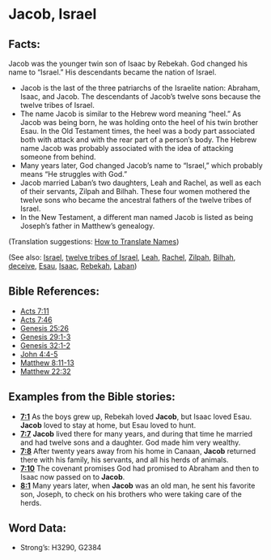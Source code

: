 # Jacob, Israel

## Facts:

Jacob was the younger twin son of Isaac by Rebekah. God changed his name to “Israel.” His descendants became the nation of Israel.

* Jacob is the last of the three patriarchs of the Israelite nation: Abraham, Isaac, and Jacob. The descendants of Jacob’s twelve sons because the twelve tribes of Israel.
* The name Jacob is similar to the Hebrew word meaning “heel.” As Jacob was being born, he was holding onto the heel of his twin brother Esau. In the Old Testament times, the heel was a body part associated both with attack and with the rear part of a person’s body. The Hebrew name Jacob was probably associated with the idea of attacking someone from behind.
* Many years later, God changed Jacob’s name to “Israel,” which probably means “He struggles with God.”
* Jacob married Laban’s two daughters, Leah and Rachel, as well as each of their servants, Zilpah and Bilhah. These four women mothered the twelve sons who became the ancestral fathers of the twelve tribes of Israel.
* In the New Testament, a different man named Jacob is listed as being Joseph’s father in Matthew’s genealogy.

(Translation suggestions: [How to Translate Names](../../translate/translate-names))

(See also: [Israel](../kt/israel.md), [twelve tribes of Israel](../other/12tribesofisrael.md), [Leah](../names/leah.md), [Rachel](../names/rachel.md), [Zilpah](../names/zilpah.md), [Bilhah](../names/bilhah.md), [deceive](../other/deceive.md), [Esau](../names/esau.md), [Isaac](../names/isaac.md), [Rebekah](../names/rebekah.md), [Laban](../names/laban.md))

## Bible References:

* [Acts 7:11](rc://en/tn/help/act/07/11)
* [Acts 7:46](rc://en/tn/help/act/07/46)
* [Genesis 25:26](rc://en/tn/help/gen/25/26)
* [Genesis 29:1-3](rc://en/tn/help/gen/29/01)
* [Genesis 32:1-2](rc://en/tn/help/gen/32/01)
* [John 4:4-5](rc://en/tn/help/jhn/04/04)
* [Matthew 8:11-13](rc://en/tn/help/mat/08/11)
* [Matthew 22:32](rc://en/tn/help/mat/22/32)

## Examples from the Bible stories:

* __[7:1](rc://en/tn/help/obs/07/01)__ As the boys grew up, Rebekah loved __Jacob__, but Isaac loved Esau. __Jacob__ loved to stay at home, but Esau loved to hunt.
* __[7:7](rc://en/tn/help/obs/07/07)__ __Jacob__ lived there for many years, and during that time he married and had twelve sons and a daughter. God made him very wealthy.
* __[7:8](rc://en/tn/help/obs/07/08)__ After twenty years away from his home in Canaan, __Jacob__ returned there with his family, his servants, and all his herds of animals.
* __[7:10](rc://en/tn/help/obs/07/10)__ The covenant promises God had promised to Abraham and then to Isaac now passed on to __Jacob__.
* __[8:1](rc://en/tn/help/obs/08/01)__ Many years later, when __Jacob__ was an old man, he sent his favorite son, Joseph, to check on his brothers who were taking care of the herds.

## Word Data:

* Strong’s: H3290, G2384
